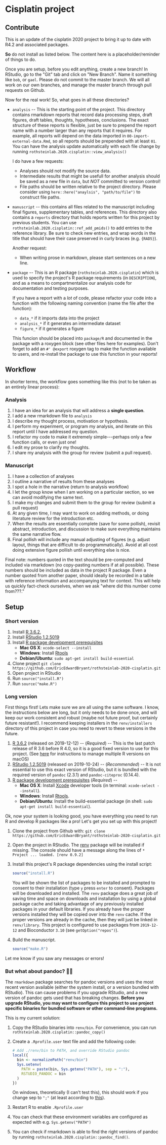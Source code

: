 # Cisplatin project

## Contribute

This is an update of the cisplatin 2020 project to bring it up to
date with R4.2 and associated packages.

**So** do not install as listed below.
The content here is a placeholder/reminder of things to do.


Once you are setup, before you edit anything, create a new branch!
In RStudio, go to the "Git" tab and click on "New Branch".
Name it something like `bob`, or `gael`.
Please do not commit to the master branch.
We will all work on our own branches, and manage the master branch through pull
requests on Github.

Now for the real work!
So, what goes in all these directories?

- `analysis` --
  This is the starting point of the project.
  This directory contains rmarkdown reports that record data processing steps,
  draft figures, draft tables, thoughts, hypotheses, conclusions.
  The exact structure of these reports is flexible, just be sure to prepend the
  report name with a number larger than any reports that it requires.
  For example, all reports will depend on the data imported in
  `00-import-external-data.Rmd`, so all reports should be prepended with at
  least `01`.
  You can have the analysis update automatically with each file change by
  running `rothsteinlab.2020.cisplatin::view_analysis()`
  
  I do have a few requests:

  - Analyses should not modify the source data.
  - Intermediate results that might be usefull for another analysis should be
    saved as a new file in `data`, but _NOT_ committed to version control!
  - File paths should be written relative to the project directory.
    Please consider using `here::here("anaylsis", "path/to/file")` to construct
    file paths.

- `manuscript` --
  this contains all files related to the manuscript including final figures,
  supplementary tables, and references.
  This directory also contains a `reports` directory that holds reports
  written for this project by previous students.
  You can use
  `rothsteinlab.2020.cisplatin::ref_add_pmids()`
  to add entries to the reference library.
  Be sure to check new entries, and wrap words in the title that should have 
  their case preserved in curly braces (e.g. `{RAD5}`).
  
  Another request:
  
  - When writing prose in markdown, please start sentences on a new line.

- `package` --
  This is an R package
  (`rothsteinlab.2020.cisplatin`) which is used to specify the project's R
  package requirements (in `DESCRIPTION`), and as a means to compartmentalize
  our analysis code for documentation and testing purposes.
  
  If you have a report with a _lot_ of code, please refactor your code into a
  function with the following naming convention
  (name the file after the function):
                  
  - `data_*` if it imports data into the project
  - `analysis_*` if it generates an intermediate dataset
  - `figure_*` if it generates a figure
                  
  This funcion should be placed into `package/R` and documented
  in the package with a roxygen block (see other files here for examples).
  Don't forget to add an `#' @export` roxygen tag to make the function available
  to users, and re-install the package to use this function in your reports!


## Workflow

In shorter terms, the workflow goes something like this
(not to be taken as an entirely linear process):


### Analysis

1. I have an idea for an analysis that will address a **single question**.
2. I add a new rmarkdown file to `analysis`
3. I describe my thought process, motivation or hypothesis.
4. I perform my experiment, or program my analysis, and iterate on this
   report until I have addressed my question.
5. I refactor my code to make it extremely simple---perhaps only a few function
   calls, or even just one!
6. I edit my prose to clarify my thoughts.
7. I share my analysis with the group for review (submit a pull request).


### Manuscript

1. I have a collection of analyses
2. I outline a narrative of results from these analyses
3. I spot a hole in the narrative (return to analysis workflow)
4. I let the group know when I am working on a particular section, so we can
   avoid modifying the same text.
5. I make my changes and submit them to the group for review
   (submit a pull request)
6. At any given time, I may want to work on adding methods, or doing literature
   review for the introduction etc.
7. When the results are essentially complete (save for some pollish), revisit
   abstract, introduction, and discussion to make sure everything maintains the
   same narrative flow.
8. Final pollish will include any manual adjusting of figures
   (e.g. adjust layout, things that are difficult to do programmatically).
   Avoid at all cost doing extensive figure pollish until everything else is
   nice.

Final note: numbers quoted in the text should be pre-computed and included via
rmarkdown (no copy-pasting numbers if at all possible).
These numbers should be included as data in the project R package.
Even a number quoted from another paper, should ideally be recorded in a table
with reference information and accompanying text for context.
This will help us quickly fact-check ourselves, when we ask "where did this 
number come from???."


## Setup

### Short version

1. Install [R 3.6.2](https://cloud.r-project.org),
2. Install [RStudio 1.2.5019](https://rstudio.com/products/rstudio/download/#download)
3. Install [R package development prerequisites](https://support.rstudio.com/hc/en-us/articles/200486498-Package-Development-Prerequisites)
   - **Mac OS X**:  `xcode-select --install`
   - **Windows**: Install [Rtools](https://cran.r-project.org/bin/windows/Rtools/)
   - **Debian/Ubuntu**: `sudo apt-get install build-essential`
4. Clone project `git clone https://github.com/EricEdwardBryant/rothsteinlab-2020-cisplatin.git`
5. Open project in RStudio
6. Run `source("install.R")`
7. Run `source("make.R")`

### Long version

First things first!
Lets make sure we are all using the same software.
I know, the instructions below are long, but it only needs to be done once,
and will keep our work consistent and robust
(maybe not future proof, but certainly future resistant!).
I recommend keeping installers in the `renv/installers` directory of this
project in case you need to revert to these versions in the future.

1. [R 3.6.2](https://cloud.r-project.org)
   (released on 2019-12-12) --
   (_Required_) --
   This is the last patch release of R 3.6 before R 4.0, so it is a good fixed
   version to use for this project.
   (See [here](https://gist.github.com/EricEdwardBryant/6e997a183606354e88df4e16e9c53ab9)
   for instructions to manage multiple R versions on macOS)
2. [RStudio 1.2.5019](https://rstudio.com/products/rstudio/download/#download)
   (released on 2019-10-24) -- 
   (_Recommended_) --
   It is not essential to use this exact version of RStudio, but it is bundled
   with the required version of `pandoc` (2.3.1) and `pandoc-citeproc` (0.14.4).
3. [R package development prerequisites](https://support.rstudio.com/hc/en-us/articles/200486498-Package-Development-Prerequisites)
   (_Required_) --
   - **Mac OS X**:
     Install [Xcode](https://developer.apple.com/xcode/) developer tools
     (in terminal: `xcode-select --install`).
   - **Windows**:
     Install [Rtools](https://cran.r-project.org/bin/windows/Rtools/).
   - **Debian/Ubuntu**:
     Install the build-essential package
     (in shell: `sudo apt-get install build-essential`).

Ok, now your system is looking good, you have everything you need to run R
and develop R packages like a pro!
Let's get you set up with this project!

1. Clone the project from Github with:
   `git clone https://github.com/EricEdwardBryant/rothsteinlab-2020-cisplatin.git`
2. Open the project in RStudio.
   The [renv](https://rstudio.github.io/renv/articles/renv.html)
   package will be installed if missing.
   The console should have a message along the lines of
   `* Project ... loaded. [renv 0.9.2]`
3. Install this project's R package dependencies using the install script:

   ```r
   source("install.R")
   ```
   
   You will be shown the list of packages to be installed and prompted to 
   consent to their installation (type `y` press `enter` to consent).
   Packages will be downloaded and installed.
   The `renv` package does a great job of saving time and space on downloads
   and installation by using a global package cache and taking advantage of
   any previously installed packages in your default libraries.
   If you already have the proper versions installed they will be copied over
   into the `renv` cache.
   If the proper versions are already in the cache, then they will just be
   linked in `renv/library`.
   This project is configured to use packages from `2019-12-12` and
   Bioconductor `3.10` (see `getOption("repos")`).
4. Build the manuscript.

   ```r
   source("make.R")
   ```

Let me know if you saw any messages or errors!

### But what about pandoc? :man_facepalming:

The `rmarkdown` package searches for pandoc versions and uses the most recent
version available
(either the system install, or a version bundled with RStudio).
This can cause problems if you upgrade RStudio, and a new version of pandoc
gets used that has breaking changes.
**Before you upgrade RStudio, you may want to configure this project to use
project specific binaries for bundled software or other command-line programs.**

This is my current solution:

1. Copy the RStudio binaries into `renv/bin`.
   For convenience, you can run `rothsteinlab.2020.cisplatin::pandoc_copy()`
2. Create a `.Rprofile.user` text file and add the following code:

   ```r
   # Add ./renv/bin to PATH, and override RStudio pandoc
   local({
     bin <- normalizePath("renv/bin")
     Sys.setenv(
       PATH = paste(bin, Sys.getenv("PATH"), sep = ":"),
       RSTUDIO_PANDOC = bin
     )
   }) 
   ```
   
   On windows, theoretically (I can't test this), this should work if you change
   sep to `";"` (at least according to
   [this](https://stackoverflow.com/questions/24622725/how-to-set-path-on-windows-through-r-shell-command)).
3. Restart R to enable `.Rprofile.user`
4. You can check that these environment variables are configured as expected 
   with e.g. `Sys.getenv("PATH")`
4. You can check if rmarkdown is able to find the right versions of pandoc by
   running `rothsteinlab.2020.cisplatin::pandoc_find()`.





